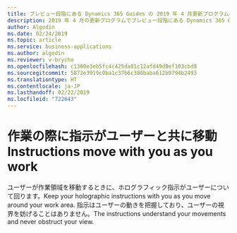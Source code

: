 ```yaml
---
title: プレビュー段階にある Dynamics 365 Guides の 2019 年 4 月更新プログラムの追跡機能
description: 2019 年 4 月の更新プログラムでプレビュー段階にある Dynamics 365 Guides の追跡機能では、ユーザーの作業領域内を移動する際にホログラフィック指示がユーザーを追跡します。
author: Algodin
ms.date: 02/24/2019
ms.topic: article
ms.service: business-applications
ms.author: algodin
ms.reviewer: v-brycho
ms.openlocfilehash: c1360e3eb5fc4c425da81c12afd49d8ef103cbd8
ms.sourcegitcommit: 5872e3919c0ba1c37b6c386baba612b9794b2493
ms.translationtype: HT
ms.contentlocale: ja-JP
ms.lasthandoff: 02/22/2019
ms.locfileid: "722643"
---
```

#  <a name="instructions-move-with-you-as-you-work"></a><span data-ttu-id="3316f-103">作業の際に指示がユーザーと共に移動</span><span class="sxs-lookup"><span data-stu-id="3316f-103">Instructions move with you as you work</span></span>

<span data-ttu-id="3316f-104">ユーザーが作業領域を移動するときに、ホログラフィック指示がユーザーについて回ります。</span><span class="sxs-lookup"><span data-stu-id="3316f-104">Keep your holographic instructions with you as you move around your work area.</span></span> <span data-ttu-id="3316f-105">指示はユーザーの動きを把握しており、ユーザーの視界を妨げることはありません。</span><span class="sxs-lookup"><span data-stu-id="3316f-105">The instructions understand your movements and never obstruct your view.</span></span> 

